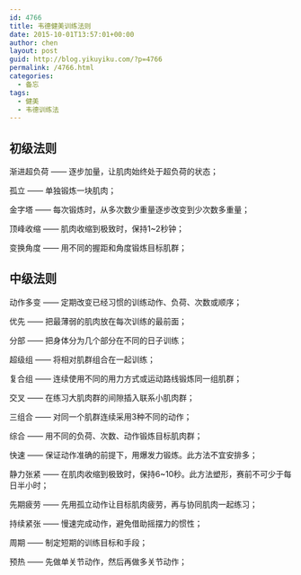 ```yaml
---
id: 4766
title: 韦德健美训练法则
date: 2015-10-01T13:57:01+00:00
author: chen
layout: post
guid: http://blog.yikuyiku.com/?p=4766
permalink: /4766.html
categories:
  - 备忘
tags:
  - 健美
  - 韦德训练法
---
```

## 初级法则

渐进超负荷 —— 逐步加量，让肌肉始终处于超负荷的状态；
  
孤立 —— 单独锻炼一块肌肉；
  
金字塔 —— 每次锻炼时，从多次数少重量逐步改变到少次数多重量；
  
顶峰收缩 —— 肌肉收缩到极致时，保持1~2秒钟；
  
变换角度 —— 用不同的握距和角度锻炼目标肌群；

## 中级法则

动作多变 —— 定期改变已经习惯的训练动作、负荷、次数或顺序；
  
优先 —— 把最薄弱的肌肉放在每次训练的最前面；
  
分部 —— 把身体分为几个部分在不同的日子训练；
  
超级组 —— 将相对肌群组合在一起训练；
  
复合组 —— 连续使用不同的用力方式或运动路线锻炼同一组肌群；
  
交叉 —— 在练习大肌肉群的间隙插入联系小肌肉群；
  
三组合 —— 对同一个肌群连续采用3种不同的动作；
  
综合 —— 用不同的负荷、次数、动作锻炼目标肌肉群；
  
快速 —— 保证动作准确的前提下，用爆发力锻炼。此方法不宜安排多；
  
静力张紧 —— 在肌肉收缩到极致时，保持6~10秒。此方法塑形，赛前不可少于每日半小时；
  
先期疲劳 —— 先用孤立动作让目标肌肉疲劳，再与协同肌肉一起练习；
  
持续紧张 —— 慢速完成动作，避免借助摇摆力的惯性；
  
周期 —— 制定短期的训练目标和手段；
  
预热 —— 先做单关节动作，然后再做多关节动作；